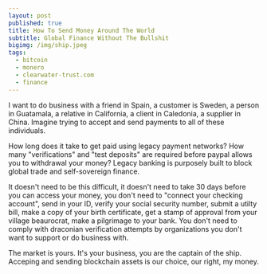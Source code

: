 ```yaml
---
layout: post
published: true
title: How To Send Money Around The World
subtitle: Global Finance Without The Bullshit
bigimg: /img/ship.jpeg
tags:
  - bitcoin
  - monero
  - clearwater-trust.com
  - finance
---
```

I want to do business with a friend in Spain, a customer is Sweden, a person in Guatamala, a relative in California, a client in Caledonia, a supplier in China. Imagine trying to accept and send payments to all of these individuals.

How long does it take to get paid using legacy payment networks? How many "verifications" and "test deposits" are required before paypal allows you to withdrawal your money? Legacy banking is purposely built to block global trade and self-sovereign finance.

It doesn't need to be this difficult, it doesn't need to take 30 days before you can access your money, you don't need to "connect your checking account", send in your ID, verify your social security number, submit a utilty bill, make a copy of your birth certificate, get a stamp of approval from your village beaurocrat, make a pilgrimage to your bank. You don't need to comply with draconian verification attempts by organizations you don't want to support or do business with.

The market is yours. It's your business, you are the captain of the ship. Acceping and sending blockchain assets is our choice, our right, my money.
